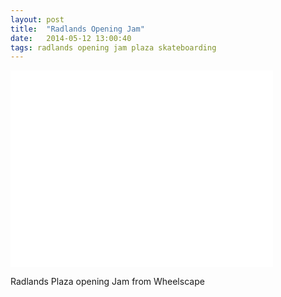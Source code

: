 ```yaml
---
layout: post
title:  "Radlands Opening Jam"
date:   2014-05-12 13:00:40
tags: radlands opening jam plaza skateboarding
---
```


<div class="post--video">
	<iframe width="420" height="315" src="//www.youtube.com/embed/AaSGO88WLdI" frameborder="0" allowfullscreen></iframe>
</div>

Radlands Plaza opening Jam from Wheelscape
